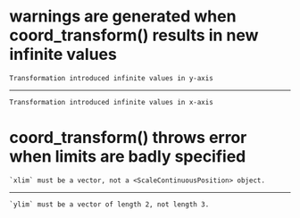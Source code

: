 # warnings are generated when coord_transform() results in new infinite values

    Transformation introduced infinite values in y-axis

---

    Transformation introduced infinite values in x-axis

# coord_transform() throws error when limits are badly specified

    `xlim` must be a vector, not a <ScaleContinuousPosition> object.

---

    `ylim` must be a vector of length 2, not length 3.

